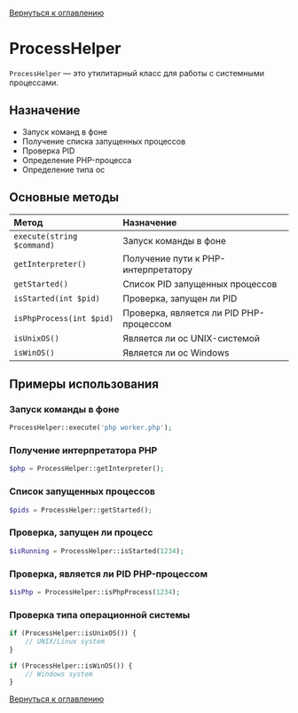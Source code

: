 [Вернуться к оглавлению](../index.md)
# ProcessHelper

`ProcessHelper` — это утилитарный класс для работы с системными процессами.

## Назначение

- Запуск команд в фоне
- Получение списка запущенных процессов
- Проверка PID
- Определение PHP-процесса
- Определение типа ос

## Основные методы

| Метод | Назначение |
|:------|:-----------|
| `execute(string $command)` | Запуск команды в фоне |
| `getInterpreter()` | Получение пути к PHP-интерпретатору |
| `getStarted()` | Список PID запущенных процессов |
| `isStarted(int $pid)` | Проверка, запущен ли PID |
| `isPhpProcess(int $pid)` | Проверка, является ли PID PHP-процессом |
| `isUnixOS()` | Является ли ос UNIX-системой |
| `isWinOS()` | Является ли ос Windows |

## Примеры использования

### Запуск команды в фоне

```php
ProcessHelper::execute('php worker.php');
```

### Получение интерпретатора PHP

```php
$php = ProcessHelper::getInterpreter();
```

### Список запущенных процессов

```php
$pids = ProcessHelper::getStarted();
```

### Проверка, запущен ли процесс

```php
$isRunning = ProcessHelper::isStarted(1234);
```

### Проверка, является ли PID PHP-процессом

```php
$isPhp = ProcessHelper::isPhpProcess(1234);
```

### Проверка типа операционной системы

```php
if (ProcessHelper::isUnixOS()) {
    // UNIX/Linux system
}

if (ProcessHelper::isWinOS()) {
    // Windows system
}
```

[Вернуться к оглавлению](../index.md)